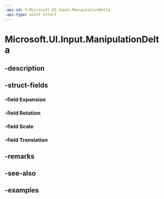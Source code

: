```yaml
---
-api-id: T:Microsoft.UI.Input.ManipulationDelta
-api-type: winrt struct
---
```


# Microsoft.UI.Input.ManipulationDelta

<!--
public struct ManipulationDelta
-->

## -description
## -struct-fields

### -field Expansion

### -field Rotation

### -field Scale

### -field Translation

## -remarks

## -see-also

## -examples
